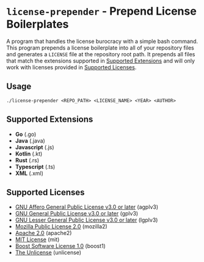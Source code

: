 # `license-prepender` - Prepend License Boilerplates

A program that handles the license burocracy with a simple bash command. This program prepends a license boilerplate into all of your repository files and generates a `LICENSE` file at the repository root path. It prepends all files that match the extensions supported in [Supported Extensions](#supported-extensions) and will only work with licenses provided in [Supported Licenses](#supported-licenses).

## Usage
`./license-prepender <REPO_PATH> <LICENSE_NAME> <YEAR> <AUTHOR>`

## Supported Extensions
- **Go** (.go)
- **Java** (.java)
- **Javascript** (.js)
- **Kotlin** (.kt)
- **Rust** (.rs)
- **Typescript** (.ts)
- **XML** (.xml)

## Supported Licenses
- [GNU Affero General Public License v3.0 or later](https://spdx.org/licenses/AGPL-3.0-or-later.html) (agplv3)
- [GNU General Public License v3.0 or later](https://spdx.org/licenses/GPL-3.0-or-later.html) (gplv3)
- [GNU Lesser General Public License v3.0 or later](https://spdx.org/licenses/LGPL-3.0-or-later.html) (lgplv3)
- [Mozilla Public License 2.0](https://spdx.org/licenses/MPL-2.0.html) (mozilla2)
- [Apache 2.0](https://spdx.org/licenses/Apache-2.0.html) (apache2)
- [MIT License](https://spdx.org/licenses/MIT.html) (mit)
- [Boost Software License 1.0](https://spdx.org/licenses/BSL-1.0.html) (boost1)
- [The Unlicense](https://spdx.org/licenses/Unlicense.html) (unlicense)
